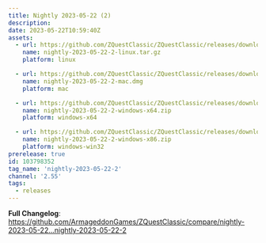 ```yaml
---
title: Nightly 2023-05-22 (2)
description: 
date: 2023-05-22T10:59:40Z
assets: 
  - url: https://github.com/ZQuestClassic/ZQuestClassic/releases/download/nightly-2023-05-22-2/nightly-2023-05-22-2-linux.tar.gz
    name: nightly-2023-05-22-2-linux.tar.gz
    platform: linux

  - url: https://github.com/ZQuestClassic/ZQuestClassic/releases/download/nightly-2023-05-22-2/nightly-2023-05-22-2-mac.dmg
    name: nightly-2023-05-22-2-mac.dmg
    platform: mac

  - url: https://github.com/ZQuestClassic/ZQuestClassic/releases/download/nightly-2023-05-22-2/nightly-2023-05-22-2-windows-x64.zip
    name: nightly-2023-05-22-2-windows-x64.zip
    platform: windows-x64

  - url: https://github.com/ZQuestClassic/ZQuestClassic/releases/download/nightly-2023-05-22-2/nightly-2023-05-22-2-windows-x86.zip
    name: nightly-2023-05-22-2-windows-x86.zip
    platform: windows-win32
prerelease: true
id: 103798352
tag_name: 'nightly-2023-05-22-2'
channel: '2.55'
tags:
  - releases
---
```


**Full Changelog**: https://github.com/ArmageddonGames/ZQuestClassic/compare/nightly-2023-05-22...nightly-2023-05-22-2
